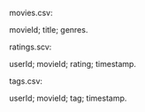 movies.csv:

movieId;
title;
genres.

ratings.scv:

userId;
movieId;
rating;
timestamp.

tags.csv:

userId;
movieId;
tag;
timestamp.



